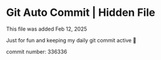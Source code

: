 # Git Auto Commit | Hidden File

This file was added Feb 12, 2025

Just for fun and keeping my daily git commit active 🤪

commit number: 336336
